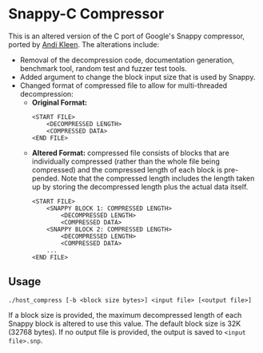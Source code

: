 # Snappy-C Compressor

This is an altered version of the C port of Google's Snappy compressor, ported by [Andi Kleen](http://github.com/andikleen/snappy-c). The alterations include:

* Removal of the decompression code, documentation generation, benchmark tool, random test and fuzzer test tools.
* Added argument to change the block input size that is used by Snappy.
* Changed format of compressed file to allow for multi-threaded decompression:
  * __Original Format:__
    ```
    <START FILE>
        <DECOMPRESSED LENGTH>
        <COMPRESSED DATA>
    <END FILE>
    ```
  * __Altered Format:__ compressed file consists of blocks that are individually compressed (rather than the whole file being compressed) and the compressed length of each block is pre-pended. Note that the compressed length includes the length taken up by storing the decompressed length plus the actual data itself.
    ```
    <START FILE>
        <SNAPPY BLOCK 1: COMPRESSED LENGTH>
            <DECOMPRESSED LENGTH>
            <COMPRESSED DATA>
        <SNAPPY BLOCK 2: COMPRESSED LENGTH>
            <DECOMPRESSED LENGTH>
            <COMPRESSED DATA>
        ...
    <END FILE>
    ```

## Usage
```./host_compress [-b <block size bytes>] <input file> [<output file>]```

If a block size is provided, the maximum decompressed length of each Snappy block is altered to use this value. The default block size is 32K (32768 bytes).
If no output file is provided, the output is saved to `<input file>.snp`.

